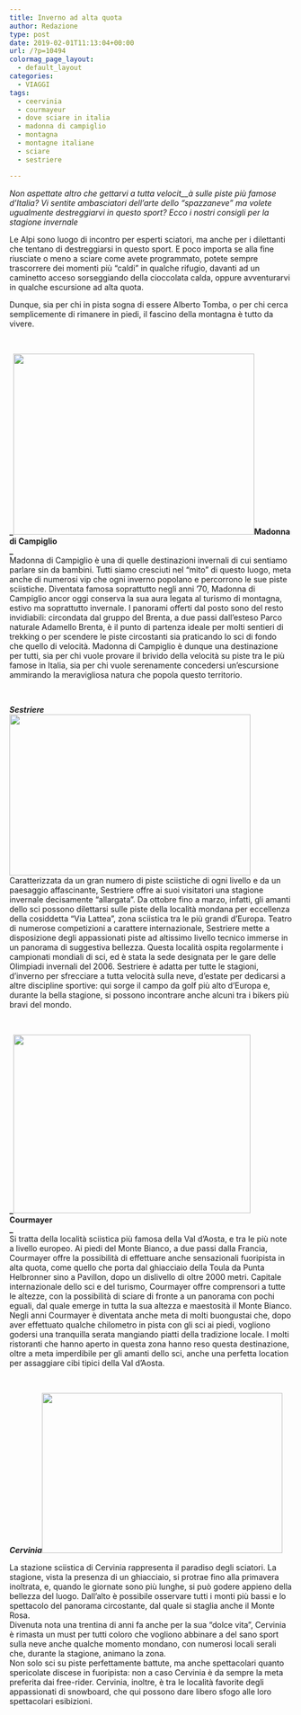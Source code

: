 ```yaml
---
title: Inverno ad alta quota
author: Redazione
type: post
date: 2019-02-01T11:13:04+00:00
url: /?p=10494
colormag_page_layout:
  - default_layout
categories:
  - VIAGGI
tags:
  - ceervinia
  - courmayeur
  - dove sciare in italia
  - madonna di campiglio
  - montagna
  - montagne italiane
  - sciare
  - sestriere

---
```

_Non aspettate altro che gettarvi a tutta velocit__à_ _sulle piste più famose d’Italia? Vi sentite ambasciatori dell’arte dello “spazzaneve” ma volete ugualmente destreggiarvi in questo sport? Ecco i nostri consigli per la stagione invernale_

Le Alpi sono luogo di incontro per esperti sciatori, ma anche per i dilettanti che tentano di destreggiarsi in questo sport. E poco importa se alla fine riusciate o meno a sciare come avete programmato, potete sempre trascorrere dei momenti più “caldi” in qualche rifugio, davanti ad un caminetto acceso sorseggiando della cioccolata calda, oppure avventurarvi in qualche escursione ad alta quota.

Dunque, sia per chi in pista sogna di essere Alberto Tomba, o per chi cerca semplicemente di rimanere in piedi, il fascino della montagna è tutto da vivere.

&nbsp;

**_<img decoding="async" loading="lazy" class="alignleft wp-image-10499 " src="https://progressonline.it/wp-content/uploads/2019/01/Madonna_di_Campiglio-1-1024x768.jpg" alt="" width="429" height="322" />Madonna di Campiglio  
_**  
Madonna di Campiglio è una di quelle destinazioni invernali di cui sentiamo parlare sin da bambini. Tutti siamo cresciuti nel “mito” di questo luogo, meta anche di numerosi vip che ogni inverno popolano e percorrono le sue piste sciistiche. Diventata famosa soprattutto negli anni &#8217;70, Madonna di Campiglio ancor oggi conserva la sua aura legata al turismo di montagna, estivo ma soprattutto invernale. I panorami offerti dal posto sono del resto invidiabili: circondata dal gruppo del Brenta, a due passi dall&#8217;esteso Parco naturale Adamello Brenta, è il punto di partenza ideale per molti sentieri di trekking o per scendere le piste circostanti sia praticando lo sci di fondo che quello di velocità. Madonna di Campiglio è dunque una destinazione per tutti, sia per chi vuole provare il brivido della velocità su piste tra le più famose in Italia, sia per chi vuole serenamente concedersi un’escursione ammirando la meravigliosa natura che popola questo territorio.

&nbsp;

**_Sestriere  
<img decoding="async" loading="lazy" class="alignright wp-image-10495 " src="https://progressonline.it/wp-content/uploads/2019/01/sestriere-1024x683.jpg" alt="" width="429" height="287" />_**  
Caratterizzata da un gran numero di piste sciistiche di ogni livello e da un paesaggio affascinante, Sestriere offre ai suoi visitatori una stagione invernale decisamente “allargata”. Da ottobre fino a marzo, infatti, gli amanti dello sci possono dilettarsi sulle piste della località mondana per eccellenza della cosiddetta “Via Lattea”, zona sciistica tra le più grandi d’Europa. Teatro di numerose competizioni a carattere internazionale, Sestriere mette a disposizione degli appassionati piste ad altissimo livello tecnico immerse in un panorama di suggestiva bellezza. Questa località ospita regolarmente i campionati mondiali di sci, ed è stata la sede designata per le gare delle Olimpiadi invernali del 2006. Sestriere è adatta per tutte le stagioni, d’inverno per sfrecciare a tutta velocità sulla neve, d’estate per dedicarsi a altre discipline sportive: qui sorge il campo da golf più alto d’Europa e, durante la bella stagione, si possono incontrare anche alcuni tra i bikers più bravi del mondo.

&nbsp;

**_<img decoding="async" loading="lazy" class="alignleft wp-image-10496 " src="https://progressonline.it/wp-content/uploads/2019/01/5445389510_927961e2d1_b-1024x768.jpg" alt="" width="422" height="318" />Courmayer  
_**  
Si tratta della località sciistica più famosa della Val d’Aosta, e tra le più note a livello europeo. Ai piedi del Monte Bianco, a due passi dalla Francia, Courmayer offre la possibilità di effettuare anche sensazionali fuoripista in alta quota, come quello che porta dal ghiacciaio della Toula da Punta Helbronner sino a Pavillon, dopo un dislivello di oltre 2000 metri. Capitale internazionale dello sci e del turismo, Courmayer offre comprensori a tutte le altezze, con la possibilità di sciare di fronte a un panorama con pochi eguali, dal quale emerge in tutta la sua altezza e maestosità il Monte Bianco. Negli anni Courmayer è diventata anche meta di molti buongustai che, dopo aver effettuato qualche chilometro in pista con gli sci ai piedi, vogliono godersi una tranquilla serata mangiando piatti della tradizione locale. I molti ristoranti che hanno aperto in questa zona hanno reso questa destinazione, oltre a meta imperdibile per gli amanti dello sci, anche una perfetta location per assaggiare cibi tipici della Val d’Aosta.

&nbsp;

**_Cervinia<img decoding="async" loading="lazy" class="alignright wp-image-10497 " src="https://progressonline.it/wp-content/uploads/2019/01/cervinia-1600736_960_720.jpg" alt="" width="428" height="285" />_**

La stazione sciistica di Cervinia rappresenta il paradiso degli sciatori. La stagione, vista la presenza di un ghiacciaio, si protrae fino alla primavera inoltrata, e, quando le giornate sono più lunghe, si può godere appieno della bellezza del luogo. Dall’alto è possibile osservare tutti i monti più bassi e lo spettacolo del panorama circostante, dal quale si staglia anche il Monte Rosa.  
Divenuta nota una trentina di anni fa anche per la sua “dolce vita”, Cervinia è rimasta un must per tutti coloro che vogliono abbinare a del sano sport sulla neve anche qualche momento mondano, con numerosi locali serali che, durante la stagione, animano la zona.  
Non solo sci su piste perfettamente battute, ma anche spettacolari quanto spericolate discese in fuoripista: non a caso Cervinia è da sempre la meta preferita dai free-rider. Cervinia, inoltre, è tra le località favorite degli appassionati di snowboard, che qui possono dare libero sfogo alle loro spettacolari esibizioni.
